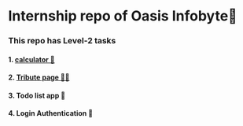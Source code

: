 # Internship repo of Oasis Infobyte🚀
### This repo has Level-2 tasks 
#### 1. [calculator 🧮](https://bodmas.netlify.app)
#### 2. [Tribute page 🙇‍♂️](https://tributesteve.netlify.app)
#### 3. Todo list app 📃
#### 4. Login Authentication 👤
